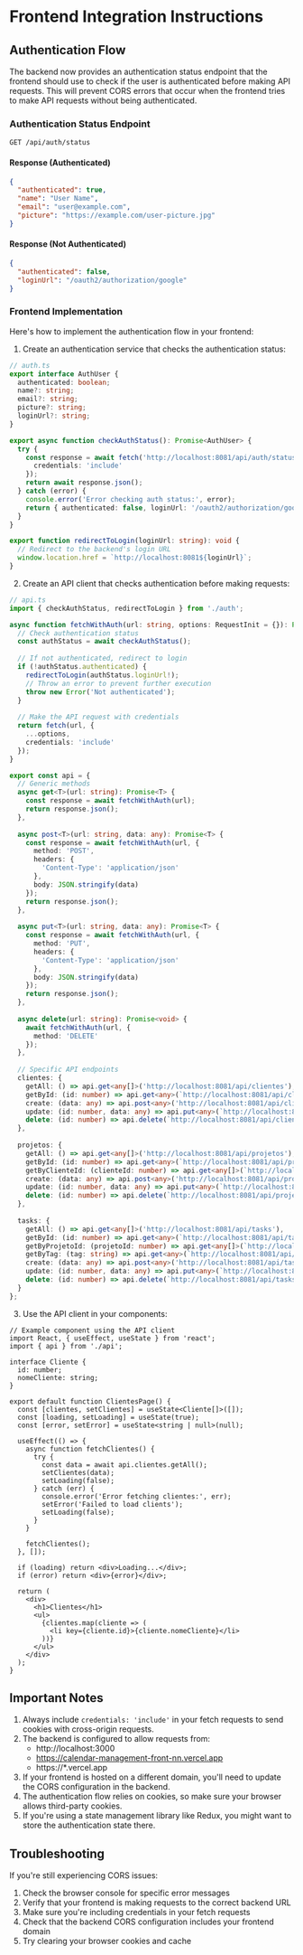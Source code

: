 # Frontend Integration Instructions

## Authentication Flow

The backend now provides an authentication status endpoint that the frontend should use to check if the user is authenticated before making API requests. This will prevent CORS errors that occur when the frontend tries to make API requests without being authenticated.

### Authentication Status Endpoint

```
GET /api/auth/status
```

#### Response (Authenticated)

```json
{
  "authenticated": true,
  "name": "User Name",
  "email": "user@example.com",
  "picture": "https://example.com/user-picture.jpg"
}
```

#### Response (Not Authenticated)

```json
{
  "authenticated": false,
  "loginUrl": "/oauth2/authorization/google"
}
```

### Frontend Implementation

Here's how to implement the authentication flow in your frontend:

1. Create an authentication service that checks the authentication status:

```typescript
// auth.ts
export interface AuthUser {
  authenticated: boolean;
  name?: string;
  email?: string;
  picture?: string;
  loginUrl?: string;
}

export async function checkAuthStatus(): Promise<AuthUser> {
  try {
    const response = await fetch('http://localhost:8081/api/auth/status', {
      credentials: 'include'
    });
    return await response.json();
  } catch (error) {
    console.error('Error checking auth status:', error);
    return { authenticated: false, loginUrl: '/oauth2/authorization/google' };
  }
}

export function redirectToLogin(loginUrl: string): void {
  // Redirect to the backend's login URL
  window.location.href = `http://localhost:8081${loginUrl}`;
}
```

2. Create an API client that checks authentication before making requests:

```typescript
// api.ts
import { checkAuthStatus, redirectToLogin } from './auth';

async function fetchWithAuth(url: string, options: RequestInit = {}): Promise<Response> {
  // Check authentication status
  const authStatus = await checkAuthStatus();
  
  // If not authenticated, redirect to login
  if (!authStatus.authenticated) {
    redirectToLogin(authStatus.loginUrl!);
    // Throw an error to prevent further execution
    throw new Error('Not authenticated');
  }
  
  // Make the API request with credentials
  return fetch(url, {
    ...options,
    credentials: 'include'
  });
}

export const api = {
  // Generic methods
  async get<T>(url: string): Promise<T> {
    const response = await fetchWithAuth(url);
    return response.json();
  },
  
  async post<T>(url: string, data: any): Promise<T> {
    const response = await fetchWithAuth(url, {
      method: 'POST',
      headers: {
        'Content-Type': 'application/json'
      },
      body: JSON.stringify(data)
    });
    return response.json();
  },
  
  async put<T>(url: string, data: any): Promise<T> {
    const response = await fetchWithAuth(url, {
      method: 'PUT',
      headers: {
        'Content-Type': 'application/json'
      },
      body: JSON.stringify(data)
    });
    return response.json();
  },
  
  async delete(url: string): Promise<void> {
    await fetchWithAuth(url, {
      method: 'DELETE'
    });
  },
  
  // Specific API endpoints
  clientes: {
    getAll: () => api.get<any[]>('http://localhost:8081/api/clientes'),
    getById: (id: number) => api.get<any>(`http://localhost:8081/api/clientes/${id}`),
    create: (data: any) => api.post<any>('http://localhost:8081/api/clientes', data),
    update: (id: number, data: any) => api.put<any>(`http://localhost:8081/api/clientes/${id}`, data),
    delete: (id: number) => api.delete(`http://localhost:8081/api/clientes/${id}`)
  },
  
  projetos: {
    getAll: () => api.get<any[]>('http://localhost:8081/api/projetos'),
    getById: (id: number) => api.get<any>(`http://localhost:8081/api/projetos/${id}`),
    getByClienteId: (clienteId: number) => api.get<any[]>(`http://localhost:8081/api/projetos/cliente/${clienteId}`),
    create: (data: any) => api.post<any>('http://localhost:8081/api/projetos', data),
    update: (id: number, data: any) => api.put<any>(`http://localhost:8081/api/projetos/${id}`, data),
    delete: (id: number) => api.delete(`http://localhost:8081/api/projetos/${id}`)
  },
  
  tasks: {
    getAll: () => api.get<any[]>('http://localhost:8081/api/tasks'),
    getById: (id: number) => api.get<any>(`http://localhost:8081/api/tasks/${id}`),
    getByProjetoId: (projetoId: number) => api.get<any[]>(`http://localhost:8081/api/tasks/projeto/${projetoId}`),
    getByTag: (tag: string) => api.get<any>(`http://localhost:8081/api/tasks/tag/${tag}`),
    create: (data: any) => api.post<any>('http://localhost:8081/api/tasks', data),
    update: (id: number, data: any) => api.put<any>(`http://localhost:8081/api/tasks/${id}`, data),
    delete: (id: number) => api.delete(`http://localhost:8081/api/tasks/${id}`)
  }
};
```

3. Use the API client in your components:

```tsx
// Example component using the API client
import React, { useEffect, useState } from 'react';
import { api } from './api';

interface Cliente {
  id: number;
  nomeCliente: string;
}

export default function ClientesPage() {
  const [clientes, setClientes] = useState<Cliente[]>([]);
  const [loading, setLoading] = useState(true);
  const [error, setError] = useState<string | null>(null);

  useEffect(() => {
    async function fetchClientes() {
      try {
        const data = await api.clientes.getAll();
        setClientes(data);
        setLoading(false);
      } catch (err) {
        console.error('Error fetching clientes:', err);
        setError('Failed to load clients');
        setLoading(false);
      }
    }

    fetchClientes();
  }, []);

  if (loading) return <div>Loading...</div>;
  if (error) return <div>{error}</div>;

  return (
    <div>
      <h1>Clientes</h1>
      <ul>
        {clientes.map(cliente => (
          <li key={cliente.id}>{cliente.nomeCliente}</li>
        ))}
      </ul>
    </div>
  );
}
```

## Important Notes

1. Always include `credentials: 'include'` in your fetch requests to send cookies with cross-origin requests.
2. The backend is configured to allow requests from:
   - http://localhost:3000
   - https://calendar-management-front-nn.vercel.app
   - https://*.vercel.app
3. If your frontend is hosted on a different domain, you'll need to update the CORS configuration in the backend.
4. The authentication flow relies on cookies, so make sure your browser allows third-party cookies.
5. If you're using a state management library like Redux, you might want to store the authentication state there.

## Troubleshooting

If you're still experiencing CORS issues:

1. Check the browser console for specific error messages
2. Verify that your frontend is making requests to the correct backend URL
3. Make sure you're including credentials in your fetch requests
4. Check that the backend CORS configuration includes your frontend domain
5. Try clearing your browser cookies and cache